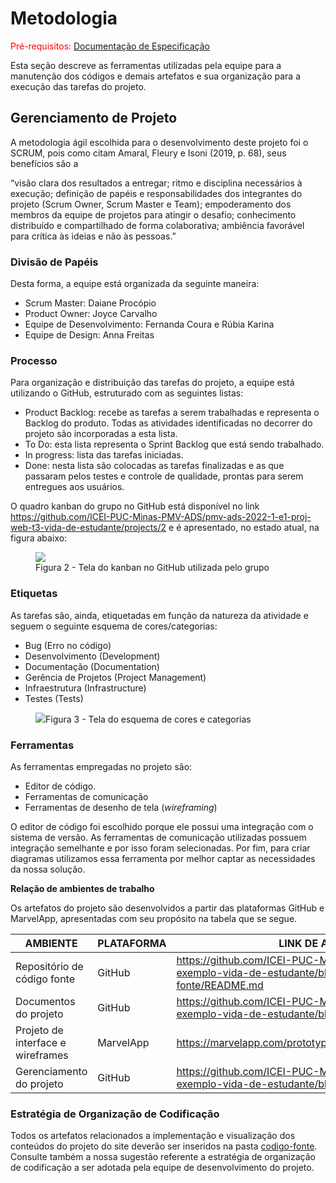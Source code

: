 
# Metodologia

<span style="color:red">Pré-requisitos: <a href="https://github.com/ICEI-PUC-Minas-PMV-ADS/ads-e1-exemplo-vida-de-estudante/blob/main/documentos/02-Especificação%20do%20Projeto.md"> Documentação de Especificação</a></span>

Esta seção descreve as ferramentas utilizadas pela equipe para a manutenção dos códigos e demais artefatos e sua organização para a execução das tarefas do projeto.

## Gerenciamento de Projeto

A metodologia ágil escolhida para o desenvolvimento deste projeto foi o SCRUM, pois como citam Amaral, Fleury e Isoni (2019, p. 68), seus benefícios são a

“visão clara dos resultados a entregar; ritmo e disciplina necessários à execução; definição de papéis e responsabilidades dos integrantes do projeto (Scrum Owner, Scrum Master e Team); empoderamento dos membros da equipe de projetos para atingir o desafio; conhecimento distribuído e compartilhado de forma colaborativa; ambiência favorável para crítica às ideias e não às pessoas.” 

### Divisão de Papéis

Desta forma, a equipe está organizada da seguinte maneira:
<ul>
  <li>Scrum Master: Daiane Procópio</li>
  <li>Product Owner: Joyce Carvalho</li>
  <li>Equipe de Desenvolvimento: Fernanda Coura e Rúbia Karina</li>
  <li>Equipe de Design: Anna Freitas</li>
</ul>

### Processo

Para organização e distribuição das tarefas do projeto, a equipe está utilizando o GitHub, estruturado com as seguintes listas: 

<ul>
  <li>Product Backlog: recebe as tarefas a serem trabalhadas e representa o Backlog do produto. Todas as atividades identificadas no decorrer do projeto são incorporadas a esta lista.</li>
  <li>To Do: esta lista representa o Sprint Backlog que está sendo trabalhado.</li>
  <li>In progress: lista das tarefas iniciadas.</li>
  <li>Done: nesta lista são colocadas as tarefas finalizadas e as que passaram pelos testes e controle de qualidade, prontas para serem entregues aos usuários.</li>
 </ul>

O quadro kanban do grupo no GitHub está disponível no link https://github.com/ICEI-PUC-Minas-PMV-ADS/pmv-ads-2022-1-e1-proj-web-t3-vida-de-estudante/projects/2 e é apresentado, no estado atual, na figura abaixo:

<figure> 
  <img src="https://github.com/ICEI-PUC-Minas-PMV-ADS/ads-e1-exemplo-vida-de-estudante/blob/main/documentos/img/Product%20backlog.png?raw=true">
    <figcaption>Figura 2 - Tela do kanban no GitHub utilizada pelo grupo</figcaption>
</figure> 
  
<h3>Etiquetas</h3>
<p>As tarefas são, ainda, etiquetadas em função da natureza da atividade e seguem o seguinte esquema de cores/categorias:</p>

<ul>
  <li>Bug (Erro no código)</li>
  <li>Desenvolvimento (Development)</li>
  <li>Documentação (Documentation)</li>
  <li>Gerência de Projetos (Project Management)</li>
  <li>Infraestrutura (Infrastructure)</li>
  <li>Testes (Tests)</li>
</ul>

<figure> 
  <img src="https://user-images.githubusercontent.com/100447878/164068979-9eed46e1-9b44-461e-ab88-c2388e6767a1.png"
    <figcaption>Figura 3 - Tela do esquema de cores e categorias</figcaption>
</figure> 
  
### Ferramentas

As ferramentas empregadas no projeto são:

- Editor de código.
- Ferramentas de comunicação
- Ferramentas de desenho de tela (_wireframing_)

O editor de código foi escolhido porque ele possui uma integração com o
sistema de versão. As ferramentas de comunicação utilizadas possuem
integração semelhante e por isso foram selecionadas. Por fim, para criar
diagramas utilizamos essa ferramenta por melhor captar as
necessidades da nossa solução.

<b>Relação de ambientes de trabalho</b>
<p>Os artefatos do projeto são desenvolvidos a partir das plataformas GitHub e MarvelApp, apresentadas com seu propósito na tabela que se segue.<p/>

| AMBIENTE | PLATAFORMA |LINK DE ACESSO                 |
|--------------------|--------------------------------------------------------------------------------|----------------------------------------|
|Repositório de código fonte | GitHub | https://github.com/ICEI-PUC-Minas-PMV-ADS/ads-e1-exemplo-vida-de-estudante/blob/main/codigo-fonte/README.md  |
|Documentos do projeto  | GitHub | https://github.com/ICEI-PUC-Minas-PMV-ADS/ads-e1-exemplo-vida-de-estudante/blob/main/  |
|Projeto de interface e wireframes | MarvelApp | https://marvelapp.com/prototype/i39bj37/screen/86143037 |
|Gerenciamento do projeto  | GitHub | https://github.com/ICEI-PUC-Minas-PMV-ADS/ads-e1-exemplo-vida-de-estudante/blob/main//projects/2 |

### Estratégia de Organização de Codificação 

Todos os artefatos relacionados a implementação e visualização dos conteúdos do projeto do site deverão ser inseridos na pasta [codigo-fonte](https://github.com/ICEI-PUC-Minas-PMV-ADS/ads-e1-exemplo-vida-de-estudante/tree/main/codigo-fonte). Consulte também a nossa sugestão referente a estratégia de organização de codificação a ser adotada pela equipe de desenvolvimento do projeto.
